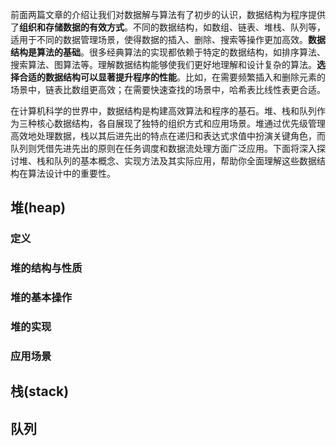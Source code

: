 前面两篇文章的介绍让我们对数据解与算法有了初步的认识，数据结构为程序提供了**组织和存储数据的有效方式**。不同的数据结构，如数组、链表、堆栈、队列等，适用于不同的数据管理场景，使得数据的插入、删除、搜索等操作更加高效。**数据结构是算法的基础**。很多经典算法的实现都依赖于特定的数据结构，如排序算法、搜索算法、图算法等。理解数据结构能够使我们更好地理解和设计复杂的算法。**选择合适的数据结构可以显著提升程序的性能**。比如，在需要频繁插入和删除元素的场景中，链表比数组更高效；在需要快速查找的场景中，哈希表比线性表更合适。

在计算机科学的世界中，数据结构是构建高效算法和程序的基石。堆、栈和队列作为三种核心数据结构，各自展现了独特的组织方式和应用场景。堆通过优先级管理高效地处理数据，栈以其后进先出的特点在递归和表达式求值中扮演关键角色，而队列则凭借先进先出的原则在任务调度和数据流处理方面广泛应用。下面将深入探讨堆、栈和队列的基本概念、实现方法及其实际应用，帮助你全面理解这些数据结构在算法设计中的重要性。



## 堆(heap)

### 定义



### 堆的结构与性质



### 堆的基本操作



### 堆的实现



### 应用场景









## 栈(stack)





## 队列




